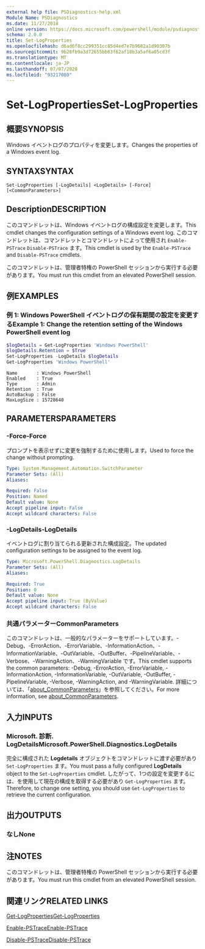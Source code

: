 ```yaml
---
external help file: PSDiagnostics-help.xml
Module Name: PSDiagnostics
ms.date: 11/27/2018
online version: https://docs.microsoft.com/powershell/module/psdiagnostics/set-logproperties?view=powershell-6&WT.mc_id=ps-gethelp
schema: 2.0.0
title: Set-LogProperties
ms.openlocfilehash: d6ad6f8cc299351cc85d4ed7e7b9682a1d90307b
ms.sourcegitcommit: 9b28fb9a3d72655bb63f62af18b3a5af6a05cd3f
ms.translationtype: MT
ms.contentlocale: ja-JP
ms.lasthandoff: 07/07/2020
ms.locfileid: "93217080"
---
```

# <span data-ttu-id="04534-102">Set-LogProperties</span><span class="sxs-lookup"><span data-stu-id="04534-102">Set-LogProperties</span></span>

## <span data-ttu-id="04534-103">概要</span><span class="sxs-lookup"><span data-stu-id="04534-103">SYNOPSIS</span></span>
<span data-ttu-id="04534-104">Windows イベントログのプロパティを変更します。</span><span class="sxs-lookup"><span data-stu-id="04534-104">Changes the properties of a Windows event log.</span></span>

## <span data-ttu-id="04534-105">SYNTAX</span><span class="sxs-lookup"><span data-stu-id="04534-105">SYNTAX</span></span>

```
Set-LogProperties [-LogDetails] <LogDetails> [-Force] [<CommonParameters>]
```

## <span data-ttu-id="04534-106">Description</span><span class="sxs-lookup"><span data-stu-id="04534-106">DESCRIPTION</span></span>

<span data-ttu-id="04534-107">このコマンドレットは、Windows イベントログの構成設定を変更します。</span><span class="sxs-lookup"><span data-stu-id="04534-107">This cmdlet changes the configuration settings of a Windows event log.</span></span> <span data-ttu-id="04534-108">このコマンドレットは、コマンドレットとコマンドレットによって使用され `Enable-PSTrace` `Disable-PSTrace` ます。</span><span class="sxs-lookup"><span data-stu-id="04534-108">This cmdlet is used by the `Enable-PSTrace` and `Disable-PSTrace` cmdlets.</span></span>

<span data-ttu-id="04534-109">このコマンドレットは、管理者特権の PowerShell セッションから実行する必要があります。</span><span class="sxs-lookup"><span data-stu-id="04534-109">You must run this cmdlet from an elevated PowerShell session.</span></span>

## <span data-ttu-id="04534-110">例</span><span class="sxs-lookup"><span data-stu-id="04534-110">EXAMPLES</span></span>

### <span data-ttu-id="04534-111">例 1: Windows PowerShell イベントログの保有期間の設定を変更する</span><span class="sxs-lookup"><span data-stu-id="04534-111">Example 1: Change the retention setting of the Windows PowerShell event log</span></span>

```powershell
$logDetails = Get-LogProperties 'Windows PowerShell'
$logDetails.Retention = $True
Set-LogProperties -LogDetails $logDetails
Get-LogProperties 'Windows PowerShell'
```

```Output
Name       : Windows PowerShell
Enabled    : True
Type       : Admin
Retention  : True
AutoBackup : False
MaxLogSize : 15728640
```

## <span data-ttu-id="04534-112">PARAMETERS</span><span class="sxs-lookup"><span data-stu-id="04534-112">PARAMETERS</span></span>

### <span data-ttu-id="04534-113">-Force</span><span class="sxs-lookup"><span data-stu-id="04534-113">-Force</span></span>

<span data-ttu-id="04534-114">プロンプトを表示せずに変更を強制するために使用します。</span><span class="sxs-lookup"><span data-stu-id="04534-114">Used to force the change without prompting.</span></span>

```yaml
Type: System.Management.Automation.SwitchParameter
Parameter Sets: (All)
Aliases:

Required: False
Position: Named
Default value: None
Accept pipeline input: False
Accept wildcard characters: False
```

### <span data-ttu-id="04534-115">-LogDetails</span><span class="sxs-lookup"><span data-stu-id="04534-115">-LogDetails</span></span>

<span data-ttu-id="04534-116">イベントログに割り当てられる更新された構成設定。</span><span class="sxs-lookup"><span data-stu-id="04534-116">The updated configuration settings to be assigned to the event log.</span></span>

```yaml
Type: Microsoft.PowerShell.Diagnostics.LogDetails
Parameter Sets: (All)
Aliases:

Required: True
Position: 0
Default value: None
Accept pipeline input: True (ByValue)
Accept wildcard characters: False
```

### <span data-ttu-id="04534-117">共通パラメーター</span><span class="sxs-lookup"><span data-stu-id="04534-117">CommonParameters</span></span>

<span data-ttu-id="04534-118">このコマンドレットは、一般的なパラメーターをサポートしています。-Debug、-ErrorAction、-ErrorVariable、-InformationAction、-InformationVariable、-OutVariable、-OutBuffer、-PipelineVariable、-Verbose、-WarningAction、-WarningVariable です。</span><span class="sxs-lookup"><span data-stu-id="04534-118">This cmdlet supports the common parameters: -Debug, -ErrorAction, -ErrorVariable, -InformationAction, -InformationVariable, -OutVariable, -OutBuffer, -PipelineVariable, -Verbose, -WarningAction, and -WarningVariable.</span></span> <span data-ttu-id="04534-119">詳細については、「[about_CommonParameters](https://go.microsoft.com/fwlink/?LinkID=113216)」を参照してください。</span><span class="sxs-lookup"><span data-stu-id="04534-119">For more information, see [about_CommonParameters](https://go.microsoft.com/fwlink/?LinkID=113216).</span></span>

## <span data-ttu-id="04534-120">入力</span><span class="sxs-lookup"><span data-stu-id="04534-120">INPUTS</span></span>

### <span data-ttu-id="04534-121">Microsoft. 診断. LogDetails</span><span class="sxs-lookup"><span data-stu-id="04534-121">Microsoft.PowerShell.Diagnostics.LogDetails</span></span>

<span data-ttu-id="04534-122">完全に構成された **Logdetails** オブジェクトをコマンドレットに渡す必要があり `Set-LogProperties` ます。</span><span class="sxs-lookup"><span data-stu-id="04534-122">You must pass a fully configured **LogDetails** object to the `Set-LogProperties` cmdlet.</span></span>
<span data-ttu-id="04534-123">したがって、1つの設定を変更するには、を使用して現在の構成を取得する必要があり `Get-LogProperties` ます。</span><span class="sxs-lookup"><span data-stu-id="04534-123">Therefore, to change one setting, you should use `Get-LogProperties` to retrieve the current configuration.</span></span>

## <span data-ttu-id="04534-124">出力</span><span class="sxs-lookup"><span data-stu-id="04534-124">OUTPUTS</span></span>

### <span data-ttu-id="04534-125">なし</span><span class="sxs-lookup"><span data-stu-id="04534-125">None</span></span>

## <span data-ttu-id="04534-126">注</span><span class="sxs-lookup"><span data-stu-id="04534-126">NOTES</span></span>

<span data-ttu-id="04534-127">このコマンドレットは、管理者特権の PowerShell セッションから実行する必要があります。</span><span class="sxs-lookup"><span data-stu-id="04534-127">You must run this cmdlet from an elevated PowerShell session.</span></span>

## <span data-ttu-id="04534-128">関連リンク</span><span class="sxs-lookup"><span data-stu-id="04534-128">RELATED LINKS</span></span>

[<span data-ttu-id="04534-129">Get-LogProperties</span><span class="sxs-lookup"><span data-stu-id="04534-129">Get-LogProperties</span></span>](Get-LogProperties.md)

[<span data-ttu-id="04534-130">Enable-PSTrace</span><span class="sxs-lookup"><span data-stu-id="04534-130">Enable-PSTrace</span></span>](Enable-PSTrace.md)

[<span data-ttu-id="04534-131">Disable-PSTrace</span><span class="sxs-lookup"><span data-stu-id="04534-131">Disable-PSTrace</span></span>](Disable-PSTrace.md)
